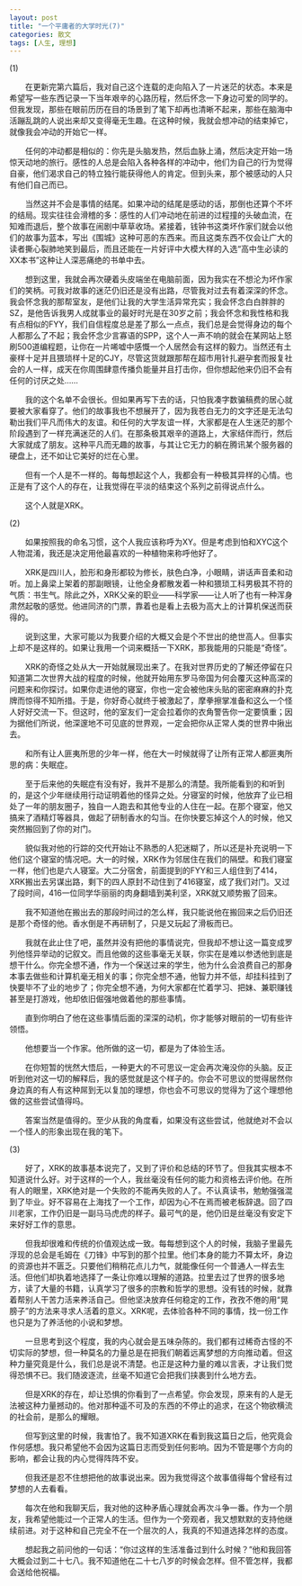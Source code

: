 ```yaml
---
layout: post
title: "一个平庸者的大学时光(7)"
categories: 散文
tags: [人生, 理想]
---
```


(1)

　　在更新完第六篇后，我对自己这个连载的走向陷入了一片迷茫的状态。本来是希望写一些东西记录一下当年艰辛的心路历程，然后怀念一下身边可爱的同学的。但我发现，那些在眼前历历在目的场景到了笔下却再也清晰不起来，那些在脑海中活蹦乱跳的人说出来却又变得毫无生趣。在这种时候，我就会想冲动的结束掉它，就像我会冲动的开始它一样。

　　任何的冲动都是相似的：你先是头脑发热，然后血脉上涌，然后决定开始一场惊天动地的旅行。感性的人总是会陷入各种各样的冲动中，他们为自己的行为觉得自豪，他们渴求自己的特立独行能获得他人的肯定。但到头来，那个被感动的人只有他们自己而已。

　　当然这并不会是事情的结尾。如果冲动的结尾是感动的话，那倒也还算个不坏的结局。现实往往会滑稽的多：感性的人们冲动地在前进的过程撞的头破血流，在知难而退后，整个故事在闹剧中草草收场。紧接着，钱钟书这类坏作家们就会以他们的故事为蓝本，写出《围城》这种可恶的东西来。而且这类东西不仅会让广大的读者撕心裂肺地笑到最后，而且还能在一片好评中大模大样的入选“高中生必读的XX本书”这种让人深恶痛绝的书单中去。

　　想到这里，我就会再次硬着头皮端坐在电脑前面，因为我实在不想沦为坏作家们的笑柄。可我对故事的迷茫仍旧还是没有出路，尽管我对过去有着深深的怀念。我会怀念我的那帮室友，是他们让我的大学生活异常充实；我会怀念白白胖胖的SZ，是他告诉我男人成就事业的最好时光是在30岁之前；我会怀念和我性格和我有点相似的FYY，我们自信程度总是差了那么一点点，我们总是会觉得身边的每个人都那么了不起；我会怀念少言寡语的SPP，这个人一声不响的就会在某网站上怒刷500道编程题，让你在一片唏嘘中感慨一个人居然会有这样的毅力。当然还有土豪样十足并且猥琐样十足的CJY，尽管这货就跟那帮在超市用针扎避孕套而报复社会的人一样，成天在你周围肆意传播负能量并且打击你，但你想起他来仍旧不会有任何的讨厌之处……

　　我的这个名单不会很长。但如果再写下去的话，只怕我凑字数骗稿费的居心就要被大家看穿了。他们的故事我也不想展开了，因为我苍白无力的文字还是无法勾勒出我们平凡而伟大的友谊。和任何的大学友谊一样，大家都是在人生迷茫的那个阶段遇到了一样充满迷茫的人们。在那条极其艰辛的道路上，大家结伴而行，然后大家就成了朋友。这种平凡而无趣的故事，与其让它无力的躺在腾讯某个服务器的硬盘上，还不如让它美好的烂在心里。

　　但有一个人是不一样的。每每想起这个人，我都会有一种极其异样的心情。也正是有了这个人的存在，让我觉得在平淡的结束这个系列之前得说点什么。

　　这个人就是XRK。

(2)

　　如果按照我的命名习惯，这个人我应该称呼为XY。但是考虑到怕和XYC这个人物混淆，我还是决定用他最喜欢的一种植物来称呼他好了。

　　XRK是四川人，脸形和身形都较为修长，肤色白净，小眼睛，讲话声音柔和动听。加上鼻梁上架着的那副眼镜，让他全身都散发着一种和猥琐工科男极其不符的气质：书生气。除此之外，XRK父亲的职业——科学家——让人听了也有一种浑身肃然起敬的感觉。他进同济的门票，靠着也是看上去极为高大上的计算机保送而获得的。

　　说到这里，大家可能以为我要介绍的大概又会是个不世出的绝世高人。但事实上却不是这样的。如果让我用一个词来概括一下XRK，那我能用的只能是“奇怪”。

　　XRK的奇怪之处从大一开始就展现出来了。在我对世界历史的了解还停留在只知道第二次世界大战的程度的时候，他就开始用东罗马帝国为何会覆灭这种高深的问题来和你探讨。如果你走进他的寝室，你也一定会被他床头贴的密密麻麻的扑克牌而惊得不知所措。于是，你好奇心就终于被激起了，摩拳擦掌准备和这么一个怪人好好交流一下。但这时，他的室友们一定会拉着你的衣角警告你一定要慎重；因为据他们所说，他深邃地不可见底的世界观，一定会把你从正常人类的世界中揪出去。

　　和所有让人匪夷所思的少年一样，他在大一时候就得了让所有正常人都匪夷所思的病：失眠症。

　　至于后来他的失眠症有没有好，我并不是那么的清楚。我所能看到的和听到的，是这个少年继续用行动证明着他的怪异之处。分寝室的时候，他放弃了业已相处了一年的朋友圈子，独自一人跑去和其他专业的人住在一起。在那个寝室，他又搞来了酒精灯等器具，做起了研制香水的勾当。在你快要忘掉这个人的时候，他又突然搬回到了你的对门。

　　貌似我对他的行踪的交代开始让不熟悉的人犯迷糊了，所以还是补充说明一下他们这个寝室的情况吧。大一的时候，XRK作为邻居住在我们的隔壁。和我们寝室一样，他们也是六人寝室。大二分宿舍，前面提到的FYY和三人组住到了414，XRK搬出去另谋出路，剩下的四人原封不动住到了416寝室，成了我们对门。又过了段时间，416一位同学华丽丽的肉身翻墙到美利坚，XRK就又顺势搬了回来。

　　我不知道他在搬出去的那段时间过的怎么样，我只能说他在搬回来之后仍旧还是那个奇怪的他。香水倒是不再研制了，只是又玩起了滑板而已。

　　我就在此止住了吧，虽然并没有把他的事情说完，但我却不想让这一篇变成罗列他怪异举动的记叙文。而且他做的这些事毫无关联，你实在是难以参透他到底是想干什么。你完全想不通，作为一个保送过来的学生，他为什么会浪费自己的那身本事去做些和计算机毫无相关的事；你完全想不通，他智力并不低，却挂科挂到了快要毕不了业的地步了；你完全想不通，为何大家都在忙着学习、把妹、兼职赚钱甚至是打游戏，他却依旧倔强地做着他的那些事情。

　　直到你明白了他在这些事情后面的深深的动机，你才能够对眼前的一切有些许领悟。

　　他想要当一个作家。他所做的这一切，都是为了体验生活。

　　在你短暂的恍然大悟后，一种更大的不可思议一定会再次淹没你的头脑。反正听到他对这一切的解释后，我的感觉就是这个样子的。你会不可思议的觉得居然你身边真的有人有这种屌到无以复加的理想，你也会不可思议的觉得为了这个理想他做的这些尝试值得吗。

　　答案当然是值得的。至少从我的角度看，如果没有这些尝试，他就绝对不会以一个怪人的形象出现在我的笔下。

(3)

　　好了，XRK的故事基本说完了，又到了评价和总结的环节了。但我其实根本不知道说什么好。对于这样的一个人，我丝毫没有任何的能力和资格去评价他。在所有人的眼里，XRK绝对是一个失败的不能再失败的人了。不认真读书，勉勉强强混到了毕业。好不容易在上海找了一个工作，却因为心不在焉而被老板辞退。回了四川老家，工作仍旧是一副马马虎虎的样子。最可气的是，他仍旧是丝毫没有安定下来好好工作的意思。

　　但我却很难和传统的价值观达成一致。每每想到这个人的时候，我脑子里最先浮现的总会是毛姆在《刀锋》中写到的那个拉里。他们本身的能力不算太坏，身边的资源也并不匮乏。只要他们稍稍花点儿力气，就能像任何一个普通人一样去生活。但他们却执着地选择了一条让你难以理解的道路。拉里去过了世界的很多地方，读了大量的书籍，认真学习了很多的宗教和哲学的思想。没有钱的时候，就靠着帮别人干苦力活来养活自己。但他坚决放弃任何稳定的工作，孜孜不倦的用“晃膀子”的方法来寻求人活着的意义。XRK呢，去体验各种不同的事情，找一份工作也只是为了养活他的小说和梦想。

　　一旦思考到这个程度，我的内心就会是五味杂陈的。我们都有过稀奇古怪的不切实际的梦想，但一种莫名的力量总是在把我们朝着远离梦想的方向推动着。但这种力量究竟是什么，我们总是说不清楚。也正是这种力量的难以言表，才让我们觉得恐惧不已。我们随波逐流，丝毫不知道它会把我们挟裹到什么地方去。

　　但是XRK的存在，却让恐惧的你看到了一点希望。你会发现，原来有的人是无法被这种力量撼动的。他对那种遥不可及的东西的不停止的追求，在这个物欲横流的社会前，是那么的耀眼。

　　但写到这里的时候，我害怕了。我不知道XRK在看到我这篇日之后，他究竟会作何感想。我只希望他不会因为这篇日志而受到任何影响。因为不管是哪个方向的影响，都会让我的内心觉得阵阵不安。

　　但我还是忍不住想把他的故事说出来。因为我觉得这个故事值得每个曾经有过梦想的人去看看。

　　每次在他和我聊天后，我对他的这种矛盾心理就会再次斗争一番。作为一个朋友，我希望他能过一个正常人的生活。但作为一个旁观者，我又想默默的支持他继续前进。对于这种和自己完全不在一个层次的人，我真的不知道选择怎样的态度。

　　想起我之前问他的一句话：“你过这样的生活准备过到什么时候？”他和我回答大概会过到二十七八。我不知道他在二十七八岁的时候会怎样。但不管怎样，我都会送给他祝福。
